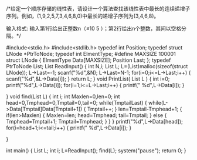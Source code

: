 /*给定一个顺序存储的线性表，请设计一个算法查找该线性表中最长的连续递增子序列。例如，(1,9,2,5,7,3,4,6,8,0)中最长的递增子序列为(3,4,6,8)。

输入格式:
输入第1行给出正整数n（≤10 
5
 ）；第2行给出n个整数，其间以空格分隔。*/
 

#include<stdio.h>
#include<stdlib.h>
typedef int Position;
typedef struct LNode *PtrToNode;
typedef int ElmentType;
#define MAXSIZE 100001
struct LNode
{
	ElmentType Data[MAXSIZE];
	Position Last;
};
typedef PtrToNode List;
List ReadInput()
{
	int N,i;
	List L;
	L=(List)malloc(sizeof(struct LNode));
	L->Last=-1;
	scanf("%d",&N);
	L->Last=N-1;
	for(i=0;i<=L->Last;i++)
	{
		scanf("%d",&L->Data[i]);
	}
	return L;
}
void PrintList( List L )
{
	int i=0;
	printf("%d",L->Data[i]);
	for(i=1;i<=L->Last;i++)
	{
		printf(" %d",L->Data[i]);
	}

}
void find(List L)
{
	int i;
	int Maxlen=0,len=0;
	int head=0,Tmphead=0,Tmptail=0,tail=0;
	while(Tmptail<L->Last)
	{
		while(L->Data[Tmptail]<L->Data[Tmptail+1])
		{
			Tmptail++;
		}
		len=Tmptail-Tmphead+1;
		{
			if(len>Maxlen)
			{
				Maxlen=len;
				head=Tmphead;
				tail=Tmptail;
			}
			else
			{
				Tmphead=Tmptail+1;
				Tmptail=Tmphead;
			}
		}
	}
	printf("%d",L->Data[head]);
	for(i=head+1;i<=tail;i++)
	{
		printf(" %d",L->Data[i]);
	}

}

int main()
{
	List L;
	int i;
	L=ReadInput();
	find(L);
	system("pause");
	return 0;
}
